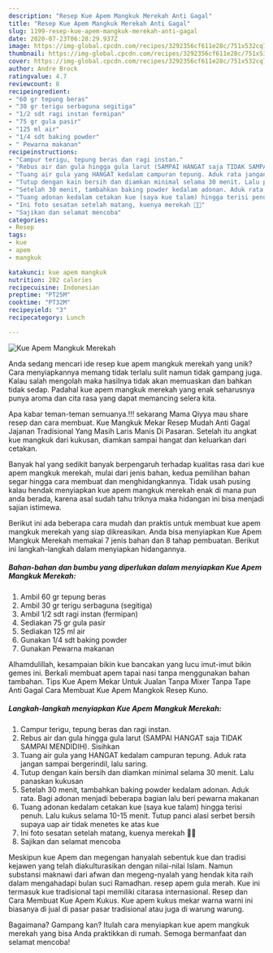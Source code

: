 ```yaml
---
description: "Resep Kue Apem Mangkuk Merekah Anti Gagal"
title: "Resep Kue Apem Mangkuk Merekah Anti Gagal"
slug: 1199-resep-kue-apem-mangkuk-merekah-anti-gagal
date: 2020-07-23T06:28:29.937Z
image: https://img-global.cpcdn.com/recipes/3292356cf611e28c/751x532cq70/kue-apem-mangkuk-merekah-foto-resep-utama.jpg
thumbnail: https://img-global.cpcdn.com/recipes/3292356cf611e28c/751x532cq70/kue-apem-mangkuk-merekah-foto-resep-utama.jpg
cover: https://img-global.cpcdn.com/recipes/3292356cf611e28c/751x532cq70/kue-apem-mangkuk-merekah-foto-resep-utama.jpg
author: Andre Brock
ratingvalue: 4.7
reviewcount: 8
recipeingredient:
- "60 gr tepung beras"
- "30 gr terigu serbaguna segitiga"
- "1/2 sdt ragi instan fermipan"
- "75 gr gula pasir"
- "125 ml air"
- "1/4 sdt baking powder"
- " Pewarna makanan"
recipeinstructions:
- "Campur terigu, tepung beras dan ragi instan."
- "Rebus air dan gula hingga gula larut (SAMPAI HANGAT saja TIDAK SAMPAI MENDIDIH). Sisihkan"
- "Tuang air gula yang HANGAT kedalam campuran tepung. Aduk rata jangan sampai bergerindil, lalu saring."
- "Tutup dengan kain bersih dan diamkan minimal selama 30 menit. Lalu panaskan kukusan"
- "Setelah 30 menit, tambahkan baking powder kedalam adonan. Aduk rata. Bagi adonan menjadi beberapa bagian lalu beri pewarna makanan"
- "Tuang adonan kedalam cetakan kue (saya kue talam) hingga terisi penuh. Lalu kukus selama 10-15 menit. Tutup panci alasi serbet bersih supaya uap air tidak menetes ke atas kue"
- "Ini foto sesatan setelah matang, kuenya merekah 🥳🥳"
- "Sajikan dan selamat mencoba"
categories:
- Resep
tags:
- kue
- apem
- mangkuk

katakunci: kue apem mangkuk 
nutrition: 202 calories
recipecuisine: Indonesian
preptime: "PT25M"
cooktime: "PT32M"
recipeyield: "3"
recipecategory: Lunch

---
```



![Kue Apem Mangkuk Merekah](https://img-global.cpcdn.com/recipes/3292356cf611e28c/751x532cq70/kue-apem-mangkuk-merekah-foto-resep-utama.jpg)

Anda sedang mencari ide resep kue apem mangkuk merekah yang unik? Cara menyiapkannya memang tidak terlalu sulit namun tidak gampang juga. Kalau salah mengolah maka hasilnya tidak akan memuaskan dan bahkan tidak sedap. Padahal kue apem mangkuk merekah yang enak seharusnya punya aroma dan cita rasa yang dapat memancing selera kita.

Apa kabar teman-teman semuanya.!!! sekarang Mama Qiyya mau share resep dan cara membuat. Kue Mangkuk Mekar Resep Mudah Anti Gagal Jajanan Tradisional Yang Masih Laris Manis Di Pasaran. Setelah itu angkat kue mangkuk dari kukusan, diamkan sampai hangat dan keluarkan dari cetakan.

Banyak hal yang sedikit banyak berpengaruh terhadap kualitas rasa dari kue apem mangkuk merekah, mulai dari jenis bahan, kedua pemilihan bahan segar hingga cara membuat dan menghidangkannya. Tidak usah pusing kalau hendak menyiapkan kue apem mangkuk merekah enak di mana pun anda berada, karena asal sudah tahu triknya maka hidangan ini bisa menjadi sajian istimewa.


Berikut ini ada beberapa cara mudah dan praktis untuk membuat kue apem mangkuk merekah yang siap dikreasikan. Anda bisa menyiapkan Kue Apem Mangkuk Merekah memakai 7 jenis bahan dan 8 tahap pembuatan. Berikut ini langkah-langkah dalam menyiapkan hidangannya.

<!--inarticleads1-->

##### Bahan-bahan dan bumbu yang diperlukan dalam menyiapkan Kue Apem Mangkuk Merekah:

1. Ambil 60 gr tepung beras
1. Ambil 30 gr terigu serbaguna (segitiga)
1. Ambil 1/2 sdt ragi instan (fermipan)
1. Sediakan 75 gr gula pasir
1. Sediakan 125 ml air
1. Gunakan 1/4 sdt baking powder
1. Gunakan  Pewarna makanan


Alhamdulillah, kesampaian bikin kue bancakan yang lucu imut-imut bikin gemes ini. Berkali membuat apem tapai nasi tanpa menggunakan bahan tambahan. Tips Kue Apem Mekar Untuk Jualan Tanpa Mixer Tanpa Tape Anti Gagal Cara Membuat Kue Apem Mangkok Resep Kuno. 

<!--inarticleads2-->

##### Langkah-langkah menyiapkan Kue Apem Mangkuk Merekah:

1. Campur terigu, tepung beras dan ragi instan.
1. Rebus air dan gula hingga gula larut (SAMPAI HANGAT saja TIDAK SAMPAI MENDIDIH). Sisihkan
1. Tuang air gula yang HANGAT kedalam campuran tepung. Aduk rata jangan sampai bergerindil, lalu saring.
1. Tutup dengan kain bersih dan diamkan minimal selama 30 menit. Lalu panaskan kukusan
1. Setelah 30 menit, tambahkan baking powder kedalam adonan. Aduk rata. Bagi adonan menjadi beberapa bagian lalu beri pewarna makanan
1. Tuang adonan kedalam cetakan kue (saya kue talam) hingga terisi penuh. Lalu kukus selama 10-15 menit. Tutup panci alasi serbet bersih supaya uap air tidak menetes ke atas kue
1. Ini foto sesatan setelah matang, kuenya merekah 🥳🥳
1. Sajikan dan selamat mencoba


Meskipun kue Apem dan megengan hanyalah sebentuk kue dan tradisi kejawen yang telah diakulturasikan dengan nilai-nilai Islam. Namun substansi maknawi dari afwan dan megeng-nyalah yang hendak kita raih dalam mengahadapi bulan suci Ramadhan. resep apem gula merah. Kue ini termasuk kue tradisional tapi memiliki citarasa internasional. Resep dan Cara Membuat Kue Apem Kukus. Kue apem kukus mekar warna warni ini biasanya di jual di pasar pasar tradisional atau juga di warung warung. 

Bagaimana? Gampang kan? Itulah cara menyiapkan kue apem mangkuk merekah yang bisa Anda praktikkan di rumah. Semoga bermanfaat dan selamat mencoba!
